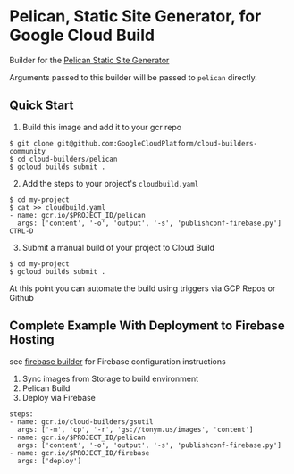 # Pelican, Static Site Generator, for Google Cloud Build

Builder for the [Pelican Static Site Generator](https://blog.getpelican.com/)

Arguments passed to this builder will be passed to `pelican` directly.

## Quick Start

1. Build this image and add it to your gcr repo

```
$ git clone git@github.com:GoogleCloudPlatform/cloud-builders-community
$ cd cloud-builders/pelican
$ gcloud builds submit .
```

2. Add the steps to your project's `cloudbuild.yaml`

```
$ cd my-project
$ cat >> cloudbuild.yaml
- name: gcr.io/$PROJECT_ID/pelican
  args: ['content', '-o', 'output', '-s', 'publishconf-firebase.py']
CTRL-D
```

3. Submit a manual build of your project to Cloud Build
```
$ cd my-project
$ gcloud builds submit .
```

At this point you can automate the build using triggers via GCP Repos or Github


## Complete Example With Deployment to Firebase Hosting
see [firebase builder](../firebase/Readme.md) for Firebase configuration instructions

1. Sync images from Storage to build environment
2. Pelican Build
3. Deploy via Firebase
```
steps:
- name: gcr.io/cloud-builders/gsutil
  args: ['-m', 'cp', '-r', 'gs://tonym.us/images', 'content']
- name: gcr.io/$PROJECT_ID/pelican
  args: ['content', '-o', 'output', '-s', 'publishconf-firebase.py']
- name: gcr.io/$PROJECT_ID/firebase
  args: ['deploy']
```